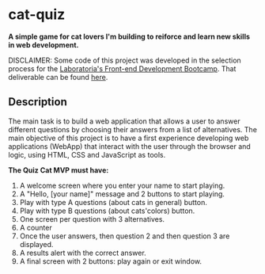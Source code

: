 # cat-quiz

**A simple game for cat lovers
I'm building to reiforce and learn new skills in web development.**

DISCLAIMER: Some code of this project was developed in the selection process
for the [Laboratoria's Front-end Development Bootcamp](https://github.com/Laboratoria/bootcamp/blob/main/README.md). That deliverable can be found [here](https://trivia.josselynludena.repl.co/).

## Description

The main task is to build a web application that allows a user to answer
different questions by choosing their answers from a list of alternatives.
The main objective of this project is to have a first experience developing
web applications (WebApp) that interact with the user through the browser and logic,
using HTML, CSS and JavaScript as tools.

**The Quiz Cat MVP must have:**

1. A welcome screen where you enter your name to start playing.
2. A "Hello, [your name]" message and 2 buttons to start playing.
3. Play with type A questions (about cats in general) button.
4. Play with type B questions (about cats'colors) button.
5. One screen per question with 3 alternatives.
6. A counter
7. Once the user answers, then question 2 and then question 3 are displayed.
8. A results alert with the correct answer.
9. A final screen with 2 buttons: play again or exit window.
